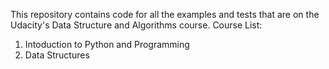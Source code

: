 This repository contains code for all the examples and tests that are on the Udacity's Data Structure and Algorithms course.
Course List:
1. Intoduction to Python and Programming
2. Data Structures
